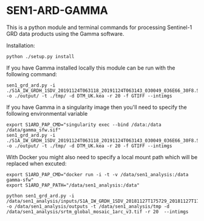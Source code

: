 # SEN1-ARD-GAMMA

This is a python module and terminal commands for processing Sentinel-1 GRD data products using the Gamma software. 

Installation:

    python ./setup.py install

If you have Gamma installed locally this module can be run with the following command:

    sen1_grd_ard.py -i ./S1A_IW_GRDH_1SDV_20191124T063118_20191124T063143_030049_036E66_30F8.SAFE/ -o ./output/ -t ./tmp/ -d DTM_UK.kea -r 20 -f GTIFF --intimgs
    
If you have Gamma in a singularity image then you'll need to specify the following environmental variable

    export S1ARD_PAP_CMD="singularity exec --bind /data:/data /data/gamma_sfw.sif"
    sen1_grd_ard.py -i ./S1A_IW_GRDH_1SDV_20191124T063118_20191124T063143_030049_036E66_30F8.SAFE/ -o ./output/ -t ./tmp/ -d DTM_UK.kea -r 20 -f GTIFF --intimgs

With Docker you might also need to specify a local mount path which will be replaced when excuted:

    export S1ARD_PAP_CMD="docker run -i -t -v /data/sen1_analysis:/data gamma-sfw"
    export S1ARD_PAP_PATH="/data/sen1_analysis:/data"

    python sen1_grd_ard.py -i /data/sen1_analysis/inputs/S1A_IW_GRDH_1SDV_20181127T175729_20181127T175754_024777_02BA1D_432E.SAFE -o /data/sen1_analysis/outputs -t /data/sen1_analysis/tmp -d /data/sen1_analysis/srtm_global_mosaic_1arc_v3.tif -r 20  --intimgs

